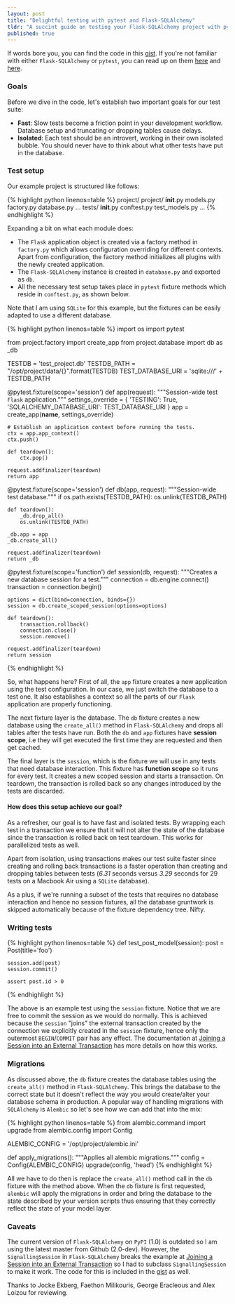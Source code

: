 ```yaml
---
layout: post
title: "Delightful testing with pytest and Flask-SQLAlchemy"
tldr: "A succint guide on testing your Flask-SQLAlchemy project with pytest."
published: true
---
```


If words bore you, you can find the code in this [gist](https://gist.github.com/alexmic/7857543). If you're not familiar with either ```Flask-SQLAlchemy``` or ```pytest```, you can read up on them [here](http://pythonhosted.org/Flask-SQLAlchemy/) and [here](http://pytest.org/latest/contents.html).

### Goals

Before we dive in the code, let's establish two important goals for our test suite:

* **Fast**: Slow tests become a friction point in your development workflow. Database setup and truncating or dropping tables cause delays.
* **Isolated**: Each test should be an introvert, working in their own isolated bubble. You should
never have to think about what other tests have put in the database.

### Test setup

Our example project is structured like follows:

{% highlight python linenos=table %}
project/
  project/
    __init__.py
    models.py
    factory.py
    database.py
    ...
  tests/
    __init__.py
    conftest.py
    test_models.py
    ...
{% endhighlight %}

Expanding a bit on what each module does:

* The ```Flask``` application object is created via a factory method in ```factory.py``` which allows configuration
overriding for different contexts. Apart from configuration, the factory method initializes all plugins with the newly created application.
* The ```Flask-SQLAlchemy``` instance is created in ```database.py``` and exported as ```db```.
* All the necessary test setup takes place in ```pytest``` fixture methods which reside in ```conftest.py```, as shown below.

Note that I am using ```SQLite``` for this example, but the fixtures can be easily adapted to use a different database.

{% highlight python linenos=table %}
import os
import pytest

from project.factory import create_app
from project.database import db as _db


TESTDB = 'test_project.db'
TESTDB_PATH = "/opt/project/data/{}".format(TESTDB)
TEST_DATABASE_URI = 'sqlite:///' + TESTDB_PATH


@pytest.fixture(scope='session')
def app(request):
    """Session-wide test `Flask` application."""
    settings_override = {
        'TESTING': True,
        'SQLALCHEMY_DATABASE_URI': TEST_DATABASE_URI
    }
    app = create_app(__name__, settings_override)

    # Establish an application context before running the tests.
    ctx = app.app_context()
    ctx.push()

    def teardown():
        ctx.pop()

    request.addfinalizer(teardown)
    return app


@pytest.fixture(scope='session')
def db(app, request):
    """Session-wide test database."""
    if os.path.exists(TESTDB_PATH):
        os.unlink(TESTDB_PATH)

    def teardown():
        _db.drop_all()
        os.unlink(TESTDB_PATH)

    _db.app = app
    _db.create_all()

    request.addfinalizer(teardown)
    return _db


@pytest.fixture(scope='function')
def session(db, request):
    """Creates a new database session for a test."""
    connection = db.engine.connect()
    transaction = connection.begin()

    options = dict(bind=connection, binds={})
    session = db.create_scoped_session(options=options)

    def teardown():
        transaction.rollback()
        connection.close()
        session.remove()

    request.addfinalizer(teardown)
    return session
{% endhighlight %}

So, what happens here? First of all, the ```app``` fixture creates a new application
using the test configuration. In our case, we just switch the database to a test one. It also
establishes a context so all the parts of our ```Flask``` application are properly functioning.

The next fixture layer is the database. The ```db``` fixture creates a new database using the ```create_all()```
method in ```Flask-SQLAlchemy``` and drops all tables after the tests have run. Both the ```db``` and ```app```
fixtures have **session scope**, i.e they will get executed the first time they are requested and then get
cached.

The final layer is the ```session```, which is the fixture we will use in any tests that need database
interaction. This fixture has **function scope** so it runs for every test. It creates a new scoped session and starts a transaction. On teardown, the transaction is rolled back so any changes introduced by the tests are discarded.

#### How does this setup achieve our goal?

As a refresher, our goal is to have fast and isolated tests. By wrapping each test in a transaction we ensure that it will not alter the state of the database since the transaction is rolled back on test teardown. This works for parallelized tests as well.

Apart from isolation, using transactions makes our test suite faster since creating and rolling back transactions is a faster operation than creating and dropping tables between tests (*6.31* seconds versus *3.29* seconds for 29 tests on a Macbook Air using a ```SQLite``` database).

As a plus, if we're running a subset of the tests that requires no database interaction and hence no session fixtures, all the database gruntwork is skipped automatically because of the fixture dependency tree. Nifty.

### Writing tests

{% highlight python linenos=table %}
def test_post_model(session):
    post = Post(title='foo')

    session.add(post)
    session.commit()

    assert post.id > 0
{% endhighlight %}

The above is an example test using the ```session``` fixture. Notice that we are free to commit the session
as we would do normally. This is achieved because the ```session``` "joins" the external transaction created by the connection we explicitly created in the ```session``` fixture, hence only the outermost ```BEGIN```/```COMMIT``` pair has any effect. The documentation at [Joining a Session into an External Transaction](http://docs.sqlalchemy.org/en/latest/orm/session.html#joining-a-session-into-an-external-transaction) has more details on how this works.

### Migrations

As discussed above, the ```db``` fixture creates the database tables using the ```create_all()``` method in ```Flask-SQLAlchemy```. This brings the database to the correct state but it doesn't reflect the way you would create/alter your database schema in production. A popular way of handling migrations with ```SQLAlchemy``` is ```Alembic``` so let's see how we can add that into the mix:

{% highlight python linenos=table %}
from alembic.command import upgrade
from alembic.config import Config

ALEMBIC_CONFIG = '/opt/project/alembic.ini'

def apply_migrations():
    """Applies all alembic migrations."""
    config = Config(ALEMBIC_CONFIG)
    upgrade(config, 'head')
{% endhighlight %}

All we have to do then is replace the ```create_all()``` method call in the ```db``` fixture with the method above. When the ```db``` fixture is first requested, ```alembic``` will apply the migrations in order and bring the database to the state described by your version scripts thus ensuring that they correctly reflect the state of your model layer.

### Caveats

The current version of ```Flask-SQLAlchemy``` on ```PyPI``` (1.0) is outdated so I am using the latest master from Github (2.0-dev). However, the ```SignallingSession``` in ```Flask-SQLAlchemy``` breaks the example at [Joining a Session into an External Transaction](http://docs.sqlalchemy.org/en/latest/orm/session.html#joining-a-session-into-an-external-transaction) so I had to subclass ```SignallingSession``` to make it work. The code for this is included in the [gist](https://gist.github.com/alexmic/7857543) as well.

Thanks to Jocke Ekberg, Faethon Milikouris, George Eracleous and Alex Loizou for reviewing.